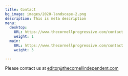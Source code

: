 ```yaml
---
title: Contact
bg_image: images/2020-landscape-2.png
description: This is meta description
menu:
  desktop:
    URL: https://www.thecornellprogressive.com/contact
    weight: 1
  main:
    URL: https://www.thecornellprogressive.com/contact
    weight: 3

---
```

Please contact us at editor@thecornellindependent.com